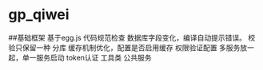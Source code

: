 # gp_qiwei

##基础框架
基于egg.js
代码规范检查
数据库字段变化，编译自动提示错误。
校验只保留一种
分库
缓存机制优化，配置是否启用缓存
权限验证配置
多服务放一起，单一服务启动
token认证
工具类
公共服务
